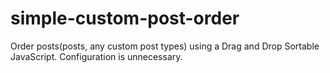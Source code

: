 simple-custom-post-order
========================

Order posts(posts, any custom post types) using a Drag and Drop Sortable JavaScript. Configuration is unnecessary.
